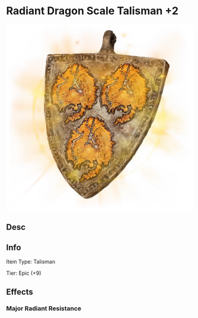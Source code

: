 # Radiant Dragon Scale Talisman +2

![Copyrighted Image](RadiantDragonScaleTalisman+2.png)

## Desc

## Info

Item Type: Talisman

Tier: Epic (+9)

## Effects

### Major Radiant Resistance
